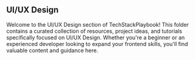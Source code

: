## UI/UX Design

Welcome to the UI/UX Design section of TechStackPlaybook! This folder contains a curated collection of resources, project ideas, and tutorials specifically focused on UI/UX Design. Whether you're a beginner or an experienced developer looking to expand your frontend skills, you'll find valuable content and guidance here.

